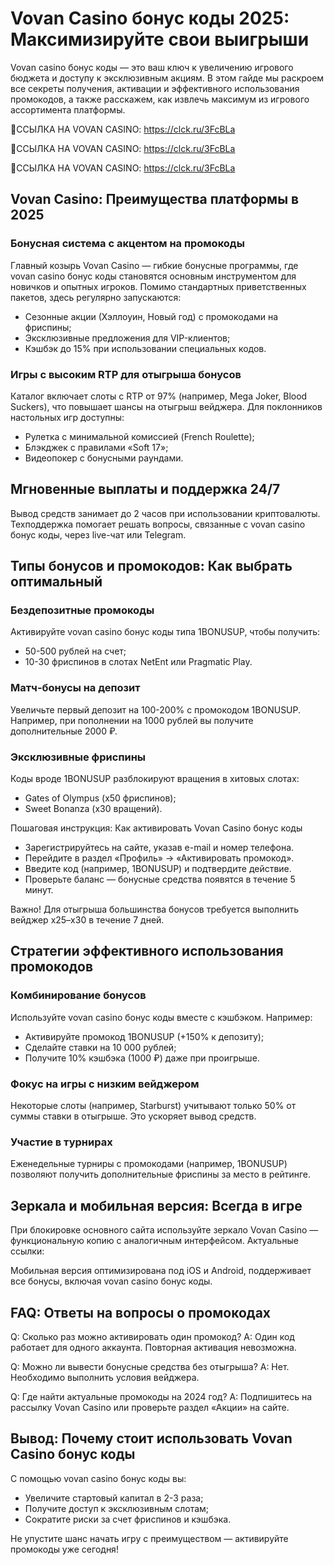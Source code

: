 # Vovan Casino бонус коды 2025: Максимизируйте свои выигрыши

Vovan casino бонус коды — это ваш ключ к увеличению игрового бюджета и доступу к эксклюзивным акциям. В этом гайде мы раскроем все секреты получения, активации и эффективного использования промокодов, а также расскажем, как извлечь максимум из игрового ассортимента платформы.

🔗ССЫЛКА НА VOVAN CASINO: https://clck.ru/3FcBLa

🔗ССЫЛКА НА VOVAN CASINO: https://clck.ru/3FcBLa

🔗ССЫЛКА НА VOVAN CASINO: https://clck.ru/3FcBLa

## Vovan Casino: Преимущества платформы в 2025

### Бонусная система с акцентом на промокоды

Главный козырь Vovan Casino — гибкие бонусные программы, где vovan casino бонус коды становятся основным инструментом для новичков и опытных игроков. Помимо стандартных приветственных пакетов, здесь регулярно запускаются:

- Сезонные акции (Хэллоуин, Новый год) с промокодами на фриспины;
- Эксклюзивные предложения для VIP-клиентов;
- Кэшбэк до 15% при использовании специальных кодов.

### Игры с высоким RTP для отыгрыша бонусов

Каталог включает слоты с RTP от 97% (например, Mega Joker, Blood Suckers), что повышает шансы на отыгрыш вейджера. Для поклонников настольных игр доступны:

- Рулетка с минимальной комиссией (French Roulette);
- Блэкджек с правилами «Soft 17»;
- Видеопокер с бонусными раундами.

## Мгновенные выплаты и поддержка 24/7

Вывод средств занимает до 2 часов при использовании криптовалюты. Техподдержка помогает решать вопросы, связанные с vovan casino бонус коды, через live-чат или Telegram.

## Типы бонусов и промокодов: Как выбрать оптимальный

### Бездепозитные промокоды

Активируйте vovan casino бонус коды типа 1BONUSUP, чтобы получить:

- 50-500 рублей на счет;
- 10-30 фриспинов в слотах NetEnt или Pragmatic Play.

### Матч-бонусы на депозит

Увеличьте первый депозит на 100-200% с промокодом 1BONUSUP. Например, при пополнении на 1000 рублей вы получите дополнительные 2000 ₽.

### Эксклюзивные фриспины

Коды вроде 1BONUSUP разблокируют вращения в хитовых слотах:

- Gates of Olympus (x50 фриспинов);
- Sweet Bonanza (x30 вращений).

Пошаговая инструкция: Как активировать Vovan Casino бонус коды

- Зарегистрируйтесь на сайте, указав e-mail и номер телефона.
- Перейдите в раздел «Профиль» → «Активировать промокод».
- Введите код (например, 1BONUSUP) и подтвердите действие.
- Проверьте баланс — бонусные средства появятся в течение 5 минут.

Важно! Для отыгрыша большинства бонусов требуется выполнить вейджер х25–х30 в течение 7 дней.

## Стратегии эффективного использования промокодов

### Комбинирование бонусов

Используйте vovan casino бонус коды вместе с кэшбэком. Например:

- Активируйте промокод 1BONUSUP (+150% к депозиту);
- Сделайте ставки на 10 000 рублей;
- Получите 10% кэшбэка (1000 ₽) даже при проигрыше.

### Фокус на игры с низким вейджером

Некоторые слоты (например, Starburst) учитывают только 50% от суммы ставки в отыгрыше. Это ускоряет вывод средств.

### Участие в турнирах

Еженедельные турниры с промокодами (например, 1BONUSUP) позволяют получить дополнительные фриспины за место в рейтинге.

## Зеркала и мобильная версия: Всегда в игре

При блокировке основного сайта используйте зеркало Vovan Casino — функциональную копию с аналогичным интерфейсом. Актуальные ссылки:

Мобильная версия оптимизирована под iOS и Android, поддерживает все бонусы, включая vovan casino бонус коды.

## FAQ: Ответы на вопросы о промокодах

Q: Сколько раз можно активировать один промокод?
A: Один код работает для одного аккаунта. Повторная активация невозможна.

Q: Можно ли вывести бонусные средства без отыгрыша?
A: Нет. Необходимо выполнить условия вейджера.

Q: Где найти актуальные промокоды на 2024 год?
A: Подпишитесь на рассылку Vovan Casino или проверьте раздел «Акции» на сайте.

## Вывод: Почему стоит использовать Vovan Casino бонус коды

С помощью vovan casino бонус коды вы:

- Увеличите стартовый капитал в 2-3 раза;
- Получите доступ к эксклюзивным слотам;
- Сократите риски за счет фриспинов и кэшбэка.

Не упустите шанс начать игру с преимуществом — активируйте промокоды уже сегодня!
